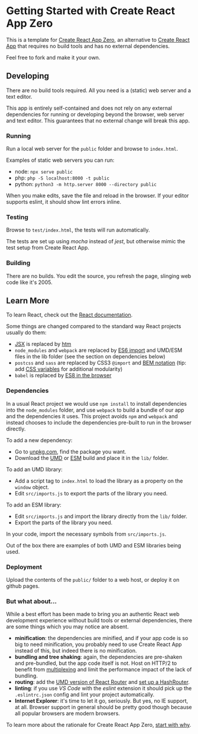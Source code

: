 # Getting Started with Create React App Zero

This is a template for [Create React App Zero](https://github.com/jsebrech/create-react-app-zero),
an alternative to [Create React App](https://github.com/facebook/create-react-app) that requires no build tools and has no external dependencies.

Feel free to fork and make it your own.

## Developing

There are no build tools required. All you need is a (static) web server and a text editor.

This app is entirely self-contained and does not rely on any external dependencies for running or developing beyond the browser, web server and text editor. This guarantees that no external change will break this app.

### Running

Run a local web server for the `public` folder and browse to `index.html`.

Examples of static web servers you can run:

- node: `npx serve public`
- php: `php -S localhost:8000 -t public`
- python: `python3 -m http.server 8000 --directory public`

When you make edits, save the file and reload in the browser.
If your editor supports eslint, it should show lint errors inline.

### Testing

Browse to `test/index.html`, the tests will run automatically.

The tests are set up using *mocha* instead of *jest*, but otherwise mimic the test setup from Create React App.

### Building

There are no builds. You edit the source, you refresh the page, slinging web code like it's 2005.

## Learn More

To learn React, check out the [React documentation](https://reactjs.org/).

Some things are changed compared to the standard way React projects usually do them:

- [JSX](https://reactjs.org/docs/add-react-to-a-website.html#optional-try-react-with-jsx) is replaced by [htm](https://github.com/developit/htm)
- `node_modules` and `webpack` are replaced by [ES6 import](https://developer.mozilla.org/en-US/docs/Web/JavaScript/Reference/Statements/import) and UMD/ESM files in the lib folder (see the section on dependencies below)
- `postcss` and `sass` are replaced by CSS3 `@import` and [BEM notation](http://getbem.com/introduction/) (tip: add [CSS variables](https://developer.mozilla.org/en-US/docs/Web/CSS/Using_CSS_custom_properties) for additional modularity)
- `babel` is replaced by [ES8 in the browser](https://caniuse.com/?search=es8)

### Dependencies

In a usual React project we would use `npm install` to install dependencies into the `node_modules` folder,
and use `webpack` to build a bundle of our app and the dependencies it uses. This project avoids `npm` and `webpack` and instead chooses to include the dependencies pre-built to run in the browser directly.

To add a new dependency:
- Go to [unpkg.com](https://unpkg.com), find the package you want.
- Download the [UMD](https://github.com/umdjs/umd) or [ESM](https://nodejs.org/api/esm.html) build and place it in the `lib/` folder.

To add an UMD library:
- Add a script tag to `index.html` to load the library as a property on the `window` object.
- Edit `src/imports.js` to export the parts of the library you need.

To add an ESM library:
- Edit `src/imports.js` and import the library directly from the `lib/` folder.
- Export the parts of the library you need.

In your code, import the necessary symbols from `src/imports.js`.

Out of the box there are examples of both UMD and ESM libraries being used.

### Deployment

Upload the contents of the `public/` folder to a web host, or deploy it on github pages.

### But what about...

While a best effort has been made to bring you an authentic React web development experience without build tools or external dependencies, there are some things which you may notice are absent.

- **minification**: the dependencies are minified, and if your app code is so big to need minification, you probably need to use Create React App instead of this, but indeed there is no minification.
- **bundling and tree shaking**: again, the dependencies are pre-shaken and pre-bundled, but the app code itself is not. Host on HTTP/2 to benefit from [multiplexing](https://developers.google.com/web/fundamentals/performance/http2/#request_and_response_multiplexing) and limit the performance impact of the lack of bundling.
- **routing**: add the [UMD version of React Router](https://unpkg.com/browse/react-router/umd/) and [set up a HashRouter](https://www.pluralsight.com/guides/using-react-router-with-cdn-links).
- **linting**: if you use *VS Code* with the *eslint* extension it should pick up the `.eslintrc.json` config and lint your project automatically.
- **Internet Explorer**: it's time to let it go, seriously. But yes, no IE support, at all. Browser support in general should be pretty good though because all popular browsers are modern browsers.

To learn more about the rationale for Create React App Zero, [start with why](WHY.md).
